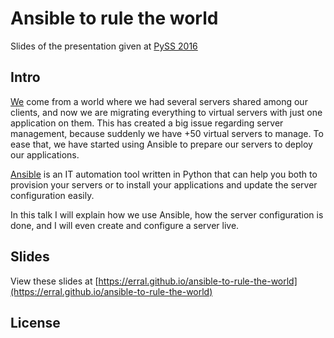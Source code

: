 # Ansible to rule the world

Slides of the presentation given at [PySS 2016](https://pyss16.pyss.org)

## Intro

[We](https://www.codesyntax.com) come from a world where we had several servers shared among our clients, and now we are migrating everything to virtual servers with just one application on them. This has created a big issue regarding server management, because suddenly we have +50 virtual servers to manage. To ease that, we have started using Ansible to prepare our servers to deploy our applications.

[Ansible](https://pypi.python.org/pypi/ansible/2.1.1.0) is an IT automation tool written in Python that can help you both to provision your servers or to install your applications and update the server configuration easily.

In this talk I will explain how we use Ansible, how the server configuration is done, and I will even create and configure a server live.

## Slides

View these slides at [https://erral.github.io/ansible-to-rule-the-world](https://erral.github.io/ansible-to-rule-the-world)

## License
